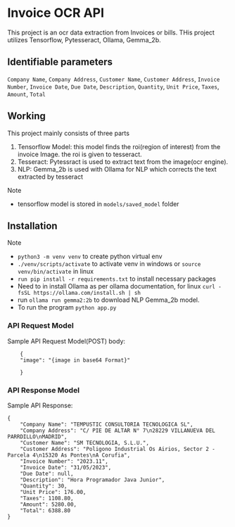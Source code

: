 # Invoice OCR API

This project is an ocr data extraction from Invoices or bills. THis project utilizes Tensorflow, Pytesseract, Ollama, Gemma_2b.

## Identifiable parameters

`Company Name`, 
`Company Address`, 
`Customer Name`, 
`Customer Address`, 
`Invoice Number`, 
`Invoice Date`, 
`Due Date`, 
`Description`, 
`Quantity`, 
`Unit Price`, 
`Taxes`, 
`Amount`, 
`Total`

## Working

This project mainly consists of three parts
1. Tensorflow Model: this model finds the roi(region of interest) from the invoice Image. the roi is given to tesseract.
2. Tesseract: Pytessract is used to extract text from the image(ocr engine).
3. NLP: Gemma_2b is used with Ollama for NLP which corrects the text extracted by tesseract 

> [!NOTE]
> - tensorflow model is stored in `models/saved_model` folder

## Installation

> [!NOTE]
> - `python3 -m venv venv` to create python virtual env
> - `./venv/scripts/activate` to activate venv in windows or `source venv/bin/activate` in linux
> - `run pip install -r requirements.txt` to install necessary packages
> - Need to in install Ollama as per ollama documentation, for linux `curl -fsSL https://ollama.com/install.sh | sh`
> - run `ollama run gemma2:2b` to download NLP Gemma_2b model.
> - To run the program `python app.py`

### API Request Model

Sample API Request Model(POST) body:

```
    {
    "image": "{image in base64 Format}"

    } 
```

### API Response Model

Sample API Response:

```
{
    "Company Name": "TEMPUSTIC CONSULTORIA TECNOLOGICA SL",
    "Company Address": "C/ PIE DE ALTAR N° 7\n28229 VILLANUEVA DEL PARRDILLO\nMADRID",
    "Customer Name": "SM TECNOLOGIA, S.L.U.",
    "Customer Address": "Poligono Industrial Os Airios, Sector 2 - Parcela 4\n15320 As Pontes\nA Corufia",
    "Invoice Number": "2023.11",
    "Invoice Date": "31/05/2023",
    "Due Date": null,
    "Description": "Hora Programador Java Junior",
    "Quantity": 30,
    "Unit Price": 176.00,
    "Taxes": 1108.80,
    "Amount": 5280.00,
    "Total": 6388.80
}
```
